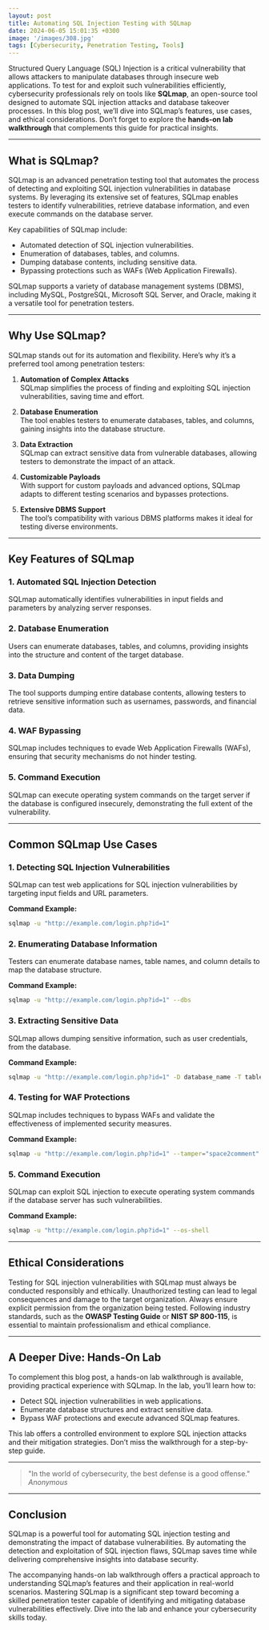 ```yaml
---
layout: post
title: Automating SQL Injection Testing with SQLmap
date: 2024-06-05 15:01:35 +0300
image: '/images/308.jpg'
tags: [Cybersecurity, Penetration Testing, Tools]
---
```


Structured Query Language (SQL) Injection is a critical vulnerability that allows attackers to manipulate databases through insecure web applications. To test for and exploit such vulnerabilities efficiently, cybersecurity professionals rely on tools like **SQLmap**, an open-source tool designed to automate SQL injection attacks and database takeover processes. In this blog post, we’ll dive into SQLmap’s features, use cases, and ethical considerations. Don’t forget to explore the **hands-on lab walkthrough** that complements this guide for practical insights.

---

## What is SQLmap?

SQLmap is an advanced penetration testing tool that automates the process of detecting and exploiting SQL injection vulnerabilities in database systems. By leveraging its extensive set of features, SQLmap enables testers to identify vulnerabilities, retrieve database information, and even execute commands on the database server.

Key capabilities of SQLmap include:
- Automated detection of SQL injection vulnerabilities.  
- Enumeration of databases, tables, and columns.  
- Dumping database contents, including sensitive data.  
- Bypassing protections such as WAFs (Web Application Firewalls).  

SQLmap supports a variety of database management systems (DBMS), including MySQL, PostgreSQL, Microsoft SQL Server, and Oracle, making it a versatile tool for penetration testers.

---

## Why Use SQLmap?

SQLmap stands out for its automation and flexibility. Here’s why it’s a preferred tool among penetration testers:

1. **Automation of Complex Attacks**  
   SQLmap simplifies the process of finding and exploiting SQL injection vulnerabilities, saving time and effort.

2. **Database Enumeration**  
   The tool enables testers to enumerate databases, tables, and columns, gaining insights into the database structure.

3. **Data Extraction**  
   SQLmap can extract sensitive data from vulnerable databases, allowing testers to demonstrate the impact of an attack.

4. **Customizable Payloads**  
   With support for custom payloads and advanced options, SQLmap adapts to different testing scenarios and bypasses protections.

5. **Extensive DBMS Support**  
   The tool’s compatibility with various DBMS platforms makes it ideal for testing diverse environments.

---

## Key Features of SQLmap

### 1. **Automated SQL Injection Detection**
SQLmap automatically identifies vulnerabilities in input fields and parameters by analyzing server responses.

### 2. **Database Enumeration**
Users can enumerate databases, tables, and columns, providing insights into the structure and content of the target database.

### 3. **Data Dumping**
The tool supports dumping entire database contents, allowing testers to retrieve sensitive information such as usernames, passwords, and financial data.

### 4. **WAF Bypassing**
SQLmap includes techniques to evade Web Application Firewalls (WAFs), ensuring that security mechanisms do not hinder testing.

### 5. **Command Execution**
SQLmap can execute operating system commands on the target server if the database is configured insecurely, demonstrating the full extent of the vulnerability.

---

## Common SQLmap Use Cases

### 1. **Detecting SQL Injection Vulnerabilities**
SQLmap can test web applications for SQL injection vulnerabilities by targeting input fields and URL parameters.

**Command Example:**  
```bash
sqlmap -u "http://example.com/login.php?id=1"
```

### 2. **Enumerating Database Information**
Testers can enumerate database names, table names, and column details to map the database structure.

**Command Example:**  
```bash
sqlmap -u "http://example.com/login.php?id=1" --dbs
```

### 3. **Extracting Sensitive Data**
SQLmap allows dumping sensitive information, such as user credentials, from the database.

**Command Example:**  
```bash
sqlmap -u "http://example.com/login.php?id=1" -D database_name -T table_name --dump
```

### 4. **Testing for WAF Protections**
SQLmap includes techniques to bypass WAFs and validate the effectiveness of implemented security measures.

**Command Example:**  
```bash
sqlmap -u "http://example.com/login.php?id=1" --tamper="space2comment"
```

### 5. **Command Execution**
SQLmap can exploit SQL injection to execute operating system commands if the database server has such vulnerabilities.

**Command Example:**  
```bash
sqlmap -u "http://example.com/login.php?id=1" --os-shell
```

---

## Ethical Considerations

Testing for SQL injection vulnerabilities with SQLmap must always be conducted responsibly and ethically. Unauthorized testing can lead to legal consequences and damage to the target organization. Always ensure explicit permission from the organization being tested. Following industry standards, such as the **OWASP Testing Guide** or **NIST SP 800-115**, is essential to maintain professionalism and ethical compliance.

---

## A Deeper Dive: Hands-On Lab

To complement this blog post, a hands-on lab walkthrough is available, providing practical experience with SQLmap. In the lab, you’ll learn how to:
- Detect SQL injection vulnerabilities in web applications.
- Enumerate database structures and extract sensitive data.
- Bypass WAF protections and execute advanced SQLmap features.

This lab offers a controlled environment to explore SQL injection attacks and their mitigation strategies. Don’t miss the walkthrough for a step-by-step guide.

---

> "In the world of cybersecurity, the best defense is a good offense."  
> <cite>Anonymous</cite>

---

## Conclusion

SQLmap is a powerful tool for automating SQL injection testing and demonstrating the impact of database vulnerabilities. By automating the detection and exploitation of SQL injection flaws, SQLmap saves time while delivering comprehensive insights into database security.

The accompanying hands-on lab walkthrough offers a practical approach to understanding SQLmap’s features and their application in real-world scenarios. Mastering SQLmap is a significant step toward becoming a skilled penetration tester capable of identifying and mitigating database vulnerabilities effectively. Dive into the lab and enhance your cybersecurity skills today.
